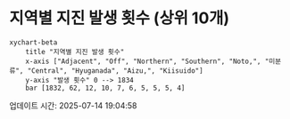 # 지역별 지진 발생 횟수 (상위 10개)

```mermaid
xychart-beta
    title "지역별 지진 발생 횟수"
    x-axis ["Adjacent", "Off", "Northern", "Southern", "Noto,", "미분류", "Central", "Hyuganada", "Aizu,", "Kiisuido"]
    y-axis "발생 횟수" 0 --> 1834
    bar [1832, 62, 12, 10, 7, 6, 5, 5, 5, 4]
```

업데이트 시간: 2025-07-14 19:04:58
